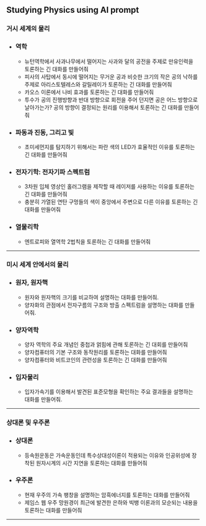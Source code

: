 ## Studying Physics using AI prompt  
### 거시 세계의 물리  
- ### 역학  
  - 뉴턴역학에서 사과나무에서 떨어지는 사과와 달의 공전을 주제로 만유인력을 토론하는 긴 대화를 만들어줘  
  - 피사의 사탑에서 동시에 떨어지는 무거운 공과 비슷한 크기의 작은 공의 낙하를 주제로 아리스토텔레스와 갈릴레이가 토론하는 긴 대화를 만들어줘  
  - 카오스 이론에서 나비 효과를 토론하는 긴 대화를 만들어줘
  - 투수가 공의 진행방향과 반대 방향으로 회전을 주어 던지면 공은 어느 방향으로 날아가는가? 공의 방향이 결정되는 원리를 이용해서 토론하는 긴 대화를 만들어줘  

- ### 파동과 진동, 그리고 빛  
  - 초미세먼지를 탐지하기 위해서는 파란 색의 LED가 효율적인 이유를 토론하는 긴 대화를 만들어줘  

- ### 전자기학: 전자기파 스펙트럼  
  - 3차원 입체 영상인 홀러그램을 제작할 때 레이저를 사용하는 이유를 토론하는 긴 대화를 만들어줘  
  - 충분히 가열된 연탄 구멍들의 색이 중앙에서 주변으로 다른 이유를 토론하는 긴 대화를 만들어줘  

- ### 열물리학
  - 엔트로피와 열역학 2법칙을 토론하는 긴 대화를 만들어줘  
---
### 미시 세계 안에서의 물리  
- ### 원자, 원자핵  
  - 원자와 원자핵의 크기를 비교하여 설명하는 대화를 만들어줘.  
  - 양자화의 관점에서 전자구름의 구조와 방출 스펙트럼을 설명하는 대화를 만들어줘.  

- ### 양자역학
  - 양자 역학의 주요 개념인 중첩과 얽힘에 관해 토론하는 긴 대회를 만들어줘
  - 양자컴퓨터의 기본 구조와 동작원리를 토론하는 대화를 만들어줘
  - 양자컴퓨터와 비트코인의 관련성을 토론하는 긴 대화를 만들어줘
    
- ### 입자물리
  - 입자가속기를 이용해서 발견된 표준모형을 확인하는 주요 결과들을 설명하는 대화를 만들어줘.  

---
### 상대론 및 우주론
- ### 상대론  
  - 등속원운동은 가속운동인데 특수상대성이론이 적용되는 이유와 인공위성에 장착된 원자시계의 시간 지연을 토론하는 대화를 만들어줘
- ### 우주론
  - 현재 우주의 가속 팽창을 설명하는 암흑에너지를 토론하는 대화를 만들어줘
  - 제임스 웹 우주 망원경이 최근에 발견한 은하와 빅뱅 이론과의 모순되는 내용을 토론하는 대화를 만들어줘
---
